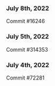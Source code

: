 ### July 8th, 2022

Commit #16246

### July 5th, 2022

Commit #314353


### July 4th, 2022

Commit #72281
